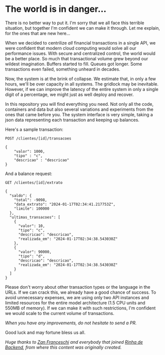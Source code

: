 # The world is in danger...

There is no better way to put it. I'm sorry that we all face this terrible situation, but together I'm confident we can make it through. Let me explain, for the ones that are new here...

When we decided to centrilize *all* financial transactions in a single API, we were confident that modern cloud computing would solve all our performance issues. With secure and centralized control, the world would be a better place. So much that transactional volume grew beyond our wildest imagination. Buffers started to fill. Queues got longer. Some transactions even failed, something unheard in decades.

Now, the system is at the brink of collapse. We estimate that, in only a few hours, we'll be over capacity in all systems. The gridlock may be inevitable. However, if we can improve the latency of the entire system in only a single digit of a percentage, we might just as well deploy and recover. 

In this repository you will find everything you need. Not only all the code, containers and data but also several variations and experiments from the ones that came before you. The system interface is very simple, taking a json data representing each transaction and keeping up balances. 

Here's a sample transaction:
```
POST /clientes/[id]/transacoes

{
    "valor": 1000,
    "tipo" : "c",
    "descricao" : "descricao"
}

```

And a balance request:
```
GET /clientes/[id]/extrato

{
  "saldo": {
    "total": -9098,
    "data_extrato": "2024-01-17T02:34:41.217753Z",
    "limite": 100000
  },
  "ultimas_transacoes": [
    {
      "valor": 10,
      "tipo": "c",
      "descricao": "descricao",
      "realizada_em": "2024-01-17T02:34:38.543030Z"
    },
    {
      "valor": 90000,
      "tipo": "d",
      "descricao": "descricao",
      "realizada_em": "2024-01-17T02:34:38.543030Z"
    }
  ]
}
```

Please don't worry about other transaction types or the language in the URLs. If we can crack this, we already have a good chance of success.
To avoid unnecessary expenses, we are using only two API instances and limited resources for the entire model architecture (1.5 CPU units and 550MB of memory). If we can make it with such restrictions, I'm confident we would scale to the current volume of transactions.

*When you have any improvements, do not hesitate to send a PR.*

Good luck and may fortune bless us all.

*Huge thanks to [Zan Franceschi](https://github.com/zanfranceschi) and everybody that joined [Rinha de Backend](https://github.com/zanfranceschi/rinha-de-backend-2024-q1), from where this content was originally created.*
